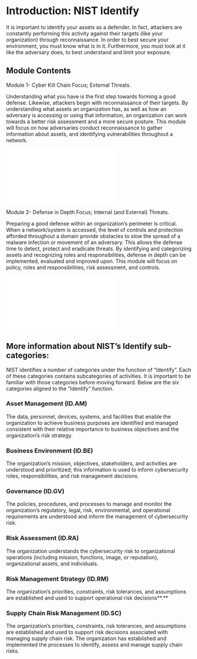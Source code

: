 Introduction: NIST Identify
===========================

It is important to identify your assets as a defender. In fact, attackers are
constantly performing this activity against their targets (like your
organization) through reconnaissance. In order to best secure your environment,
you must know what is in it. Furthermore, you must look at it like the adversary
does, to best understand and limit your exposure.

Module Contents
---------------

Module 1- Cyber Kill Chain Focus; External Threats.

Understanding what you have is the first step towards forming a good defense.
Likewise, attackers begin with reconnaissance of their targets. By understanding
what assets an organization has, as well as how an adversary is accessing or
using that information, an organization can work towards a better risk
assessment and a more secure posture. This module will focus on how adversaries
conduct reconnaissance to gather information about assets, and identifying
vulnerabilities throughout a network.

![Begin Module 1](module1/index.md)

Module 2- Defense in Depth Focus; Internal (and External) Threats.

Preparing a good defense within an organization’s perimeter is critical. When a
network/system is accessed, the level of controls and protection afforded
throughout a domain provide obstacles to slow the spread of a malware infection
or movement of an adversary. This allows the defense time to detect, protect and
eradicate threats. By identifying and categorizing assets and recognizing roles
and responsibilities, defense in depth can be implemented, evaluated and
improved upon. This module will focus on policy, roles and responsibilities,
risk assessment, and controls.

![Begin Module 2](module2/index.md)

More information about NIST’s Identify sub-categories:
------------------------------------------------------

NIST identifies a number of categories under the function of “Identify”. Each of
these categories contains subcategories of activities. It is important to be
familiar with those categories before moving forward. Below are the six
categories aligned to the “Identify” function.

### Asset Management (ID.AM)

The data, personnel, devices, systems, and facilities that enable the
organization to achieve business purposes are identified and managed consistent
with their relative importance to business objectives and the organization’s
risk strategy.

### Business Environment (ID.BE)

The organization’s mission, objectives, stakeholders, and activities are
understood and prioritized; this information is used to inform cybersecurity
roles, responsibilities, and risk management decisions.

### Governance (ID.GV)

The policies, procedures, and processes to manage and monitor the organization’s
regulatory, legal, risk, environmental, and operational requirements are
understood and inform the management of cybersecurity risk.

### Risk Assessment (ID.RA)

The organization understands the cybersecurity risk to organizational operations
(including mission, functions, image, or reputation), organizational assets, and
individuals.

### Risk Management Strategy (ID.RM)

The organization’s priorities, constraints, risk tolerances, and assumptions are
established and used to support operational risk decisions**.**

### Supply Chain Risk Management (ID.SC)

The organization’s priorities, constraints, risk tolerances, and assumptions are
established and used to support risk decisions associated with managing supply
chain risk. The organization has established and implemented the processes to
identify, assess and manage supply chain risks.
